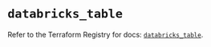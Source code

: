 # `databricks_table`

Refer to the Terraform Registry for docs: [`databricks_table`](https://registry.terraform.io/providers/databricks/databricks/1.49.1/docs/resources/table).
